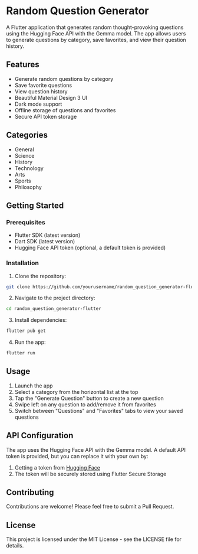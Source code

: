 # Random Question Generator

A Flutter application that generates random thought-provoking questions using the Hugging Face API with the Gemma model. The app allows users to generate questions by category, save favorites, and view their question history.

## Features

- Generate random questions by category
- Save favorite questions
- View question history
- Beautiful Material Design 3 UI
- Dark mode support
- Offline storage of questions and favorites
- Secure API token storage

## Categories

- General
- Science
- History
- Technology
- Arts
- Sports
- Philosophy

## Getting Started

### Prerequisites

- Flutter SDK (latest version)
- Dart SDK (latest version)
- Hugging Face API token (optional, a default token is provided)

### Installation

1. Clone the repository:
```bash
git clone https://github.com/yourusername/random_question_generator-flutter.git
```

2. Navigate to the project directory:
```bash
cd random_question_generator-flutter
```

3. Install dependencies:
```bash
flutter pub get
```

4. Run the app:
```bash
flutter run
```

## Usage

1. Launch the app
2. Select a category from the horizontal list at the top
3. Tap the "Generate Question" button to create a new question
4. Swipe left on any question to add/remove it from favorites
5. Switch between "Questions" and "Favorites" tabs to view your saved questions

## API Configuration

The app uses the Hugging Face API with the Gemma model. A default API token is provided, but you can replace it with your own by:

1. Getting a token from [Hugging Face](https://huggingface.co/settings/tokens)
2. The token will be securely stored using Flutter Secure Storage

## Contributing

Contributions are welcome! Please feel free to submit a Pull Request.

## License

This project is licensed under the MIT License - see the LICENSE file for details. 